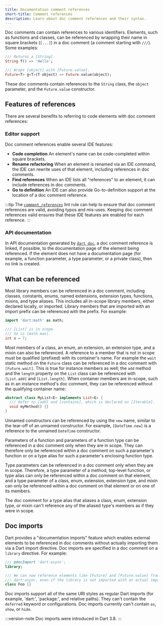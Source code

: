 ```yaml
---
title: Documentation comment references
short-title: Comment references
description: Learn about doc comment references and their syntax.
---
```


Doc comments can contain references to various identifiers.
Elements, such as functions and classes, can be referenced by
wrapping their name in square brackets (`[...]`) in
a doc comment (a comment starting with `///`). Some examples:

```dart
/// Returns a [String].
String f() => 'Hello';

/// Wraps [object] with [Future.value].
Future<T> g<T>(T object) => Future.value(object);
```

These doc comments contain references to the `String` class,
the `object` parameter, and the `Future.value` constructor.

## Features of references

There are several benefits to referring to code elements with
doc comment references:

### Editor support

Doc comment references enable several IDE features:

- **Code completion**
  An element's name can be code-completed within square brackets.
- **Rename refactoring**
  When an element is renamed via an IDE command, the IDE can
  rewrite uses of that element, including references in doc comments.
- **Find references**
  When an IDE lists all "references" to an element, it can
  include references in doc comments.
- **Go to definition**
  An IDE can also provide Go-to-definition support at
  the location of a doc comment reference.

:::tip
The [`comment_references`][] lint rule can help to
ensure that doc comment references are valid, avoiding typos and mis-uses.
Keeping doc comment references valid ensures that these IDE features
are enabled for each reference.
:::

[`comment_references`]: /tools/linter-rules/comment_references

### API documentation

In API documentation generated by [`dart doc`](/tools/dart-doc), a doc comment
reference is linked, if possible, to the documentation page of the element
being referenced. If the element does not have a documentation page (for
example, a function parameter, a type parameter, or a private class), then no
link is created.

## What can be referenced

Most library members can be referenced in a doc comment, including classes,
constants, enums, named extensions, extension types, functions, mixins, and
type aliases. This includes all in-scope library members, either declared
locally, or imported. Library members that are imported with an import prefix
can be referenced with the prefix. For example:

```dart
import 'dart:math' as math;

/// [List] is in scope.
/// So is [math.max].
int x = 7;
```

Most members of a class, an enum, an extension, an extension type, and a mixin
can also be referenced. A reference to a member that is not in scope must be
qualified (prefixed) with its container's name. For example the `wait` static
method on the `Future` class can be referenced in a doc comment with
`[Future.wait]`. This is true for instance members as well; the `add` method
and the `length` property on the `List` class can be referenced with
`[List.add]` and `[List.length]`. When container members are in-scope, such as
in an instance method's doc comment, they can be referenced without the
qualifying container name:

```dart
abstract class MyList<E> implements List<E> {
  /// Refer to [add] and [contains], which is declared on [Iterable].
  void myMethod() {}
}
```

Unnamed constructors can be referenced by using the `new` name, similar to the
tear-off of an unnamed constructor. For example, `[DateTime.new]` is a
reference to the unnamed `DateTime` constructor.

Parameters of a function and parameters of a function type can be referenced in
a doc comment only when they are in scope. They can therefore only be
referenced within a doc comment on such a parameter's function or on a type
alias for such a parameter's enclosing function type.

Type parameters can be referenced in a doc comment only when they are in scope.
Therefore, a type parameter of a method, top-level function, or type alias can
only be referenced within a doc comment on that element, and a type parameter
of a class, enum, extension, extension type, and mixin can only be referenced
within a doc comment on that element or on one of its members.

The doc comment for a type alias that aliases a class, enum, extension type, or
mixin can't reference any of the aliased type's members as if they were in
scope.

## Doc imports

Dart provides a "documentation imports" feature which enables external elements
to be referenced in doc comments without actually importing them via a Dart
import directive. Doc imports are specified in a doc comment on a `library`
directive. For example:

```dart
/// @docImport 'dart:async';
library;

/// We can now reference elements like [Future] and [Future.value] from
/// dart:async, even if the library is not imported with an actual import.
class Foo {}
```

Doc imports support all of the same URI styles as regular Dart imports (for example,
'dart:', 'package:', and relative paths). They can't contain the `deferred`
keyword or configurations. Doc imports currently can't contain `as`, `show`,
or `hide`.

:::version-note
Doc imports were introduced in Dart 3.8.
:::

